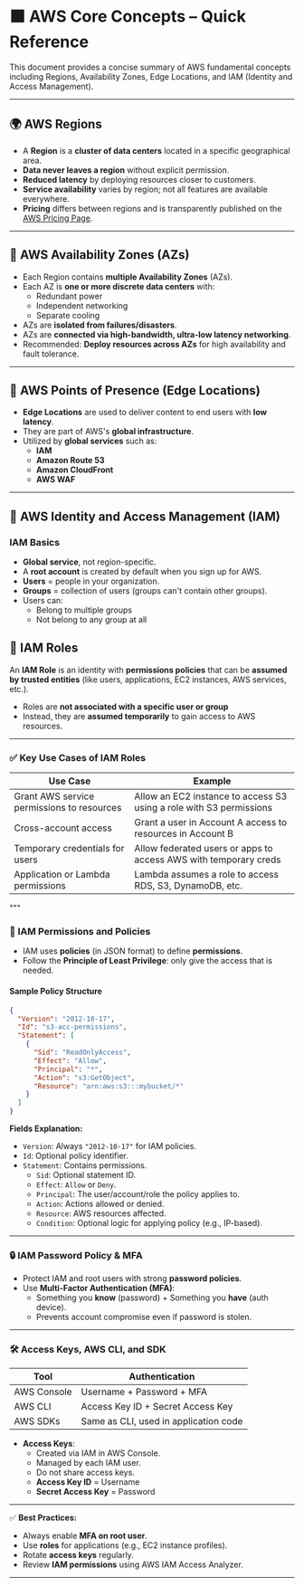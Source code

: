 # 🟧 AWS Core Concepts – Quick Reference

This document provides a concise summary of AWS fundamental concepts including Regions, Availability Zones, Edge Locations, and IAM (Identity and Access Management).

---

## 🌍 AWS Regions

- A **Region** is a **cluster of data centers** located in a specific geographical area.
- **Data never leaves a region** without explicit permission.
- **Reduced latency** by deploying resources closer to customers.
- **Service availability** varies by region; not all features are available everywhere.
- **Pricing** differs between regions and is transparently published on the [AWS Pricing Page](https://aws.amazon.com/pricing/).

---

## 🏢 AWS Availability Zones (AZs)

- Each Region contains **multiple Availability Zones** (AZs).
- Each AZ is **one or more discrete data centers** with:
  - Redundant power
  - Independent networking
  - Separate cooling
- AZs are **isolated from failures/disasters**.
- AZs are **connected via high-bandwidth, ultra-low latency networking**.
- Recommended: **Deploy resources across AZs** for high availability and fault tolerance.

---

## 📍 AWS Points of Presence (Edge Locations)

- **Edge Locations** are used to deliver content to end users with **low latency**.
- They are part of AWS's **global infrastructure**.
- Utilized by **global services** such as:
  - **IAM**
  - **Amazon Route 53**
  - **Amazon CloudFront**
  - **AWS WAF**

---

## 🔐 AWS Identity and Access Management (IAM)

### IAM Basics

- **Global service**, not region-specific.
- A **root account** is created by default when you sign up for AWS.
- **Users** = people in your organization.
- **Groups** = collection of users (groups can't contain other groups).
- Users can:
  - Belong to multiple groups
  - Not belong to any group at all

## 🔐 IAM Roles

An **IAM Role** is an identity with **permissions policies** that can be **assumed by trusted entities** (like users, applications, EC2 instances, AWS services, etc.).

- Roles are **not associated with a specific user or group**
- Instead, they are **assumed temporarily** to gain access to AWS resources.

---

### ✅ Key Use Cases of IAM Roles

| Use Case                               | Example                                                                 |
|----------------------------------------|-------------------------------------------------------------------------|
| Grant AWS service permissions to resources | Allow an EC2 instance to access S3 using a role with S3 permissions     |
| Cross-account access                   | Grant a user in Account A access to resources in Account B              |
| Temporary credentials for users        | Allow federated users or apps to access AWS with temporary creds        |
| Application or Lambda permissions      | Lambda assumes a role to access RDS, S3, DynamoDB, etc.                 |

"""

### 🔑 IAM Permissions and Policies

- IAM uses **policies** (in JSON format) to define **permissions**.
- Follow the **Principle of Least Privilege**: only give the access that is needed.

#### Sample Policy Structure
```json
{
  "Version": "2012-10-17",
  "Id": "s3-acc-permissions",
  "Statement": [
    {
      "Sid": "ReadOnlyAccess",
      "Effect": "Allow",
      "Principal": "*",
      "Action": "s3:GetObject",
      "Resource": "arn:aws:s3:::mybucket/*"
    }
  ]
}
```

**Fields Explanation:**
- `Version`: Always `"2012-10-17"` for IAM policies.
- `Id`: Optional policy identifier.
- `Statement`: Contains permissions.
  - `Sid`: Optional statement ID.
  - `Effect`: `Allow` or `Deny`.
  - `Principal`: The user/account/role the policy applies to.
  - `Action`: Actions allowed or denied.
  - `Resource`: AWS resources affected.
  - `Condition`: Optional logic for applying policy (e.g., IP-based).

---

### 🔒 IAM Password Policy & MFA

- Protect IAM and root users with strong **password policies**.
- Use **Multi-Factor Authentication (MFA)**:
  - Something you **know** (password) + Something you **have** (auth device).
  - Prevents account compromise even if password is stolen.

---

### 🛠️ Access Keys, AWS CLI, and SDK

| Tool              | Authentication                       |
|------------------|----------------------------------------|
| AWS Console       | Username + Password + MFA             |
| AWS CLI           | Access Key ID + Secret Access Key     |
| AWS SDKs          | Same as CLI, used in application code |

- **Access Keys**:
  - Created via IAM in AWS Console.
  - Managed by each IAM user.
  - Do not share access keys.
  - **Access Key ID** = Username
  - **Secret Access Key** = Password

---

✅ **Best Practices:**
- Always enable **MFA on root user**.
- Use **roles** for applications (e.g., EC2 instance profiles).
- Rotate **access keys** regularly.
- Review **IAM permissions** using AWS IAM Access Analyzer.

---

